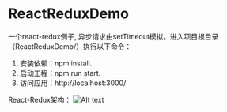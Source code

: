 # ReactReduxDemo
一个react-redux例子, 异步请求由setTimeout模拟。进入项目根目录（ReactReduxDemo/）执行以下命令：

1. 安装依赖：npm install.
2. 启动工程：npm run start.
3. 访问应用：http://localhost:3000/

React-Redux架构：
![Alt text](http://images2015.cnblogs.com/blog/593627/201604/593627-20160418100241038-376047870.png)
